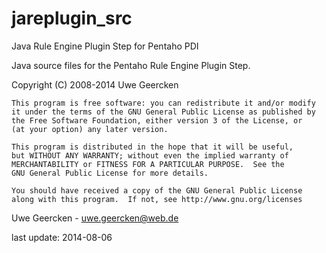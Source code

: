 jareplugin_src
==============

Java Rule Engine Plugin Step for Pentaho PDI

Java source files for the Pentaho Rule Engine Plugin Step.

   Copyright (C) 2008-2014  Uwe Geercken
    
    This program is free software: you can redistribute it and/or modify
    it under the terms of the GNU General Public License as published by
    the Free Software Foundation, either version 3 of the License, or
    (at your option) any later version.
    
    This program is distributed in the hope that it will be useful,
    but WITHOUT ANY WARRANTY; without even the implied warranty of
    MERCHANTABILITY or FITNESS FOR A PARTICULAR PURPOSE.  See the
    GNU General Public License for more details.
    
    You should have received a copy of the GNU General Public License
    along with this program.  If not, see http://www.gnu.org/licenses

Uwe Geercken - uwe.geercken@web.de

last update: 2014-08-06


